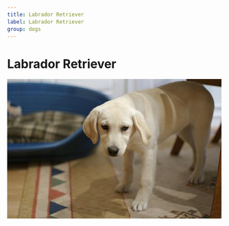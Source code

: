 ```yaml
---
title: Labrador Retriever
label: Labrador Retriever
group: dogs
---
```


# Labrador Retriever

![Labrador Retriever](/assets/images/Labrador_retriever/image.jpg "Labrador Retriever")